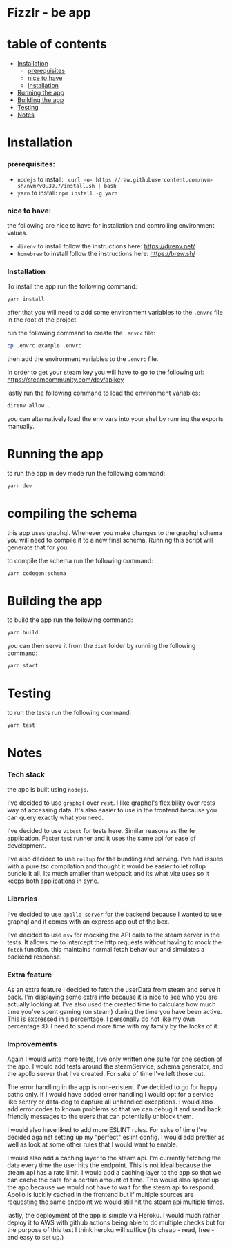 # Fizzlr - be app

# table of contents
- [Installation](#installation)
    - [prerequisites](#prerequisites)
    - [nice to have](#nice-to-have)
    - [Installation](#installation-1)
- [Running the app](#running-the-app)
- [Building the app](#building-the-app)
- [Testing](#testing)
- [Notes](#notes)


# Installation

### prerequisites:
- `nodejs` to install: `
  curl -o- https://raw.githubusercontent.com/nvm-sh/nvm/v0.39.7/install.sh | bash`
- `yarn` to install: `npm install -g yarn`
### nice to have:

the following are nice to have for installation and controlling environment values.

- `direnv` to install follow the instructions here: https://direnv.net/
- `homebrew` to install follow the instructions here: https://brew.sh/

### Installation
To install the app run the following command:

```bash
yarn install
```

after that you will need to add some environment variables to the `.envrc` file in the root of the project.

run the following command to create the `.envrc` file:
```bash
cp .envrc.example .envrc
```
then add the environment variables to the `.envrc` file.

In order to get your steam key you will have to go to the following url: https://steamcommunity.com/dev/apikey

lastly run the following command to load the environment variables:
```bash
direnv allow .
```
you can alternatively load the env vars into your shel by running the exports manually.

# Running the app
to run the app in dev mode run the following command:
```bash
yarn dev
```

# compiling the schema
this app uses graphql. Whenever you make changes to the graphql schema you will need to compile it to a new final schema. Running this script will generate that for you.

to compile the schema run the following command:
```bash
yarn codegen:schema
```

# Building the app
to build the app run the following command:
```bash
yarn build
```

you can then serve it from the `dist` folder by running the following command:
```bash
yarn start
```

# Testing
to run the tests run the following command:
```bash
yarn test
```

# Notes

### Tech stack
the app is built using `nodejs`.

I've decided to use `graphql` over `rest`. I like graphql's flexibility over rests way of accessing data. It's also easier to use in the frontend because you can query exactly what you need.

I've decided to use `vitest` for tests here. Similar reasons as the fe application. Faster test runner and it uses the same api for ease of development.

I've also decided to use `rollup` for the bundling and serving. I've had issues with a pure tsc compilation and thought it would be easier to let rollup bundle it all. Its much smaller than webpack and its what vite uses so it keeps both applications in sync.

### Libraries
I've decided to use `apollo server` for the backend because I wanted to use graphql and it comes with an express app out of the box.

I've decided to use `msw` for mocking the API calls to the steam server in the tests. It allows me to intercept the http requests without having to mock the `fetch` function. this maintains normal fetch behaviour and simulates a backend response.

### Extra feature
As an extra feature I decided to fetch the userData from steam and serve it back. I'm displaying some extra info because it is nice to see who you are actually looking at. I've also used the created time to calculate how much time you've spent gaming (on steam) during the time you have been active. This is expressed in a percentage. I personally do not like my own percentage :D. I need to spend more time with my family by the looks of it.

### Improvements
Again I would write more tests, I;ve only written one suite for one section of the app. I would add tests around the steamService, schema generator, and the apollo server that I've created. For sake of time I've left those out.

The error handling in the app is non-existent. I've decided to go for happy paths only. If I would have added error handling I would opt for a service like sentry or data-dog to capture all unhandled exceptions. I would also add error codes to known problems so that we can debug it and send back friendly messages to the users that can potentially unblock them.

I would also have liked to add more ESLINT rules. For sake of time I've decided against setting up my "perfect" eslint config. I would add prettier as well as look at some other rules that I would want to enable.

I would also add a caching layer to the steam api. I'm currently fetching the data every time the user hits the endpoint. This is not ideal because the steam api has a rate limit. I would add a caching layer to the app so that we can cache the data for a certain amount of time. This would also speed up the app because we would not have to wait for the steam api to respond. Apollo is luckily cached in the frontend but if multiple sources are requesting the same endpoint we would still hit the steam api multiple times.

lastly, the deployment of the app is simple via Heroku. I would much rather deploy it to AWS with github actions being able to do multiple checks but for the purpose of this test I think heroku will suffice (its cheap - read, free -  and easy to set up.)
